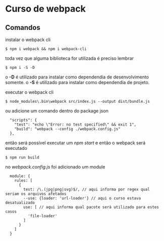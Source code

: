 # Curso de webpack

## Comandos

instalar o webpack cli
```
$ npm i webpack && npm i webpack-cli
```

toda vez que alguma biblioteca for utilizada é preciso lembrar
```
$ npm i -S -D
```
o __-D__ é utilizado para instalar como dependendia de desenvolvimento somente.
o __-S__ é utilizado para instalar como dependendia de projeto.


executar o webpack cli
```
$ node_modules\.bin\webpack src/index.js --output dist/bundle.js
```

ou adicione um comando dentro do package json
```
  "scripts": {
    "test": "echo \"Error: no test specified\" && exit 1",
    "build": "webpack --config ./webpack.config.js"
  },
```
então será possível executar um _npm start_ e então o webpack será executado
```
$ npm run build
```

no _webpack.config.js_ foi adicionado um module
```
  module: {
    rules: [
      {
        test: /\.(jpg|png|svg)$/, // aqui informa por regex qual seriam os arquivos afetados
        --use: {loader: 'url-loader'} // aqui o curso estava desatualizado
        use: [ // aqui informa qual pacote será utilizado para estes casos
          'file-loader'
        ]
      }
    ]
  }
```